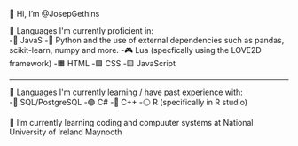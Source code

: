 
👋 Hi, I’m @JosepGethins

👀  Languages I'm currently proficient in:  
                    -🍵 JavaS
                    -🐍 Python and the use of external dependencies such as pandas, scikit-learn, numpy and more.
                    -🎮 Lua (specfically using the LOVE2D framework)
                    -🟧 HTML
                    -🟪 CSS
                    -🟨 JavaScript

---

👀  Languages I'm currently learning / have past experience with:  
                    -🔵 SQL/PostgreSQL
                    -🟣 C#
                    -🔷 C++
                    -⚪ R (specifically in R studio)
                                        
🌱 I’m currently learning coding and compuuter systems at National University of Ireland Maynooth


<!---
JosephGethins/JosephGethins is a ✨ special ✨ repository because its `README.md` (this file) appears on your GitHub profile.
You can click the Preview link to take a look at your changes.
--->
